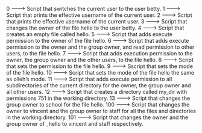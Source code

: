 0 ---> Script that switches the current user to the user betty.
1 ---> Script that prints the effective username of the current user.
2 ---> Script that prints the effective username of the current user.
3 ---> Script that changes the owner of the file hello to the user betty.
4 ---> Script that creates an empty file called hello.
5 ---> Script that adds execute permission to the owner of the file hello.
6 ---> Script that adds execute permission to the owner and the group owner, and read permission to other users, to the file hello.
7 ---> Script that adds execution permission to the owner, the group owner and the other users, to the file hello.
8 ---> Script that sets the permission to the file hello.
9 ---> Sscript that sets the mode of the file hello.
10 ---> Script that sets the mode of the file hello the same as olleh’s mode.
11 ---> Script that adds execute permission to all subdirectories of the current directory for the owner, the group owner and all other users.
12 ---> Script that creates a directory called my_dir with permissions 751 in the working directory.
13 ---> Script that changes the group owner to school for the file hello.
100 ---> Script that changes the owner to vincent and the group owner to staff for all the files and directories in the working directory.
101 ---> Script that changes the owner and the group owner of _hello to vincent and staff respectively.

